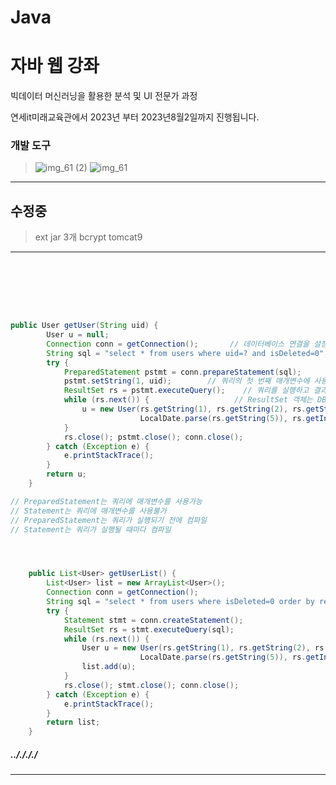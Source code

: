 # Java

<h1>자바 웹 강좌</h1>

<p>
빅데이터 머신러닝을 활용한 분석 및 UI 전문가 과정

연세it미래교육관에서 2023년 부터 2023년8월2일까지 진행됩니다.
</p>

<h3>개발 도구</h3>

>  ![img_61 (2)](https://github.com/Mayhem-XD/PyCo/assets/116787370/9945e567-f717-4da7-9db7-f4147960d7d9) ![img_61](https://github.com/Mayhem-XD/PyCo/assets/116787370/315f7972-a2df-4f8d-aeba-b889b50d0c5d)
> 
<hr>
<h2>수정중</h2>

> ext jar 3개
> bcrypt
> tomcat9
> 
<hr>
<br><br><br><br>

~~~ java

public User getUser(String uid) {
		User u = null;
		Connection conn = getConnection();		 // 데이터베이스 연결을 설정
		String sql = "select * from users where uid=? and isDeleted=0";			//  SQL 쿼리를 준비
		try {
			PreparedStatement pstmt = conn.prepareStatement(sql);
			pstmt.setString(1, uid);		// 쿼리의 첫 번째 매개변수에 사용자 ID를 설정
			ResultSet rs = pstmt.executeQuery();	// 쿼리를 실행하고 결과를 가져옴		
			while (rs.next()) {                   // ResultSet 객체는 DB쿼리의 결과 테이블 형태의 데이터	
				u = new User(rs.getString(1), rs.getString(2), rs.getString(3), rs.getString(4),
							 LocalDate.parse(rs.getString(5)), rs.getInt(6));
			}
			rs.close(); pstmt.close(); conn.close();
		} catch (Exception e) {
			e.printStackTrace();
		}
		return u;
	}

// PreparedStatement는 쿼리에 매개변수를 사용가능
// Statement는 쿼리에 매개변수를 사용불가
// PreparedStatement는 쿼리가 실행되기 전에 컴파일
// Statement는 쿼리가 실행될 때마다 컴파일




	public List<User> getUserList() {
		List<User> list = new ArrayList<User>();
		Connection conn = getConnection();
		String sql = "select * from users where isDeleted=0 order by regDate desc, uid";
		try {
			Statement stmt = conn.createStatement();
			ResultSet rs = stmt.executeQuery(sql);		
			while (rs.next()) {
				User u = new User(rs.getString(1), rs.getString(2), rs.getString(3), rs.getString(4),
							 LocalDate.parse(rs.getString(5)), rs.getInt(6));
				list.add(u);
			}
			rs.close(); stmt.close(); conn.close();
		} catch (Exception e) {
			e.printStackTrace();
		}
		return list;
	}

~~~


<h5>.././././</h5>
<hr>




